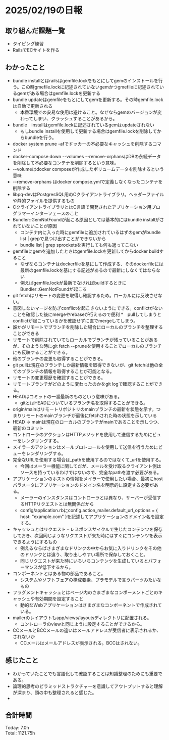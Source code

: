 # 2025/02/19の日報
## 取り組んだ課題一覧
* タイピング練習
*  RailsでECサイトを作る
## わかったこと
* bundle installとはrailsはgemfile.lockをもとにしてgemのインストールを行う。この時gmefile.lockに記述されていないgemかつgmefileに記述されているgemがある場合はgemfile.lockを更新する
* bundle updateはgemfileをもとにしてgemを更新する。その時gemfile.lockは自動で更新される
  *  本番環境での安易な使用は避けること。なぜならgemのバージョンが変わってしまい、クラッシュすることがあるから。
* bundle　installはgemfile.lockに記述されているgemはupdateされない
  *  もしbundle installを使用して更新する場合はgemfile.lockを削除してからbundleを行う。
*  docker system prune -afでドッカーの不必要なキャッシュを削除するコマンド
*  docker-compose down --volumes --remove-orphansはDBの永続データを削除して不必要なコンテナを削除するという意味。
  *  --volumeはdocker composeが作成したボリュームデータを削除するという意味
  *  --remove-orphans はdocker compose.ymlで定義しなくなったコンテナを削除する
*  libpq-devはPostgresSQL用のCクライアントライブラリ。ヘッダーファイルや静的ファイルを提供するもの
  *  CクライアントライブラリとはC言語で開発されたアプリケーション用プログラマーインターフェースのこと
* Bundler::GemNotFoundが起こる原因としては基本的にはbundle installがされていないことが原因
  * コンテナ内に入った時にgemfileに追加されているはずのgemがbundle list | grepで見つけ出すことができないから
  * bundle list | grep sprocketsを実行しても何も返ってこない
* gemfileにgemを追加したときはgemfile.lockを更新してからdocker buildすること
  * なぜならコンテナはdockerfileを基にして作成する、そのdockerfileには最新のgemfile.lockを基にする記述があるので最新にしなくてはならない
  * 例えばgemfile.lockが最新でなければbuildするときにBundler::GemNotFoundが起こる
*  git fetchはリモートの変更を取得し確認するため。ローカルには反映させない。
  * 意図しないマージを防ぎconflictを起こさないようにできる。conflictがないことを確認した後にmergeやrebaseが行えるので便利
  *　pullしてしまうとconflictが起こっているかを確認せずに直でmergeしてしまう。 
  * 誰かがリモートでブランチを削除した場合にローカルのブランチを整理することができる
  * リモートで削除されていてもローカルでブランチが残っていることがあるが、そのような時にgit fetch --pruneを使用することでローカルのブランチにも反映することができる。
  * 他のブランチの変更も取得することができる。
  * git pullは現在のブランチしか最新情報を取得できないが、git fetchは他の全てのブランチの情報を取得することが可能となる。
  * リモートの変更履歴を確認することができる。
  * リモートブランチがどのように変わったのかをgit logで確認することができる。
* HEADはコミットの一番最新のものという意味がある。
  * gitとはHEADについているブランチ名を取得することができる。
* origin/mainはリモートリポジトリのmainブランチの最新を状態を示す。つまりリモートのmainブランチが最後にfetchされた時の状態を示している
* HEAD -> mainは現在のローカルのブランチがmainであることを示しつつ、最新のコミット
* コントローラのアクションはHTTPメソッドを使用して送信するためにビューをレンダリングする。
* メイラーのアクションはメールプロトコールを使用して送信を行うためにビューをレンダリングする。
* 完全なURLを使用する場合は_pathを使用するのではなくて_urlを使用する。
  * 今回はメーラー機能に関してだが、メールを受け取るクライアント側はソースを持っているわけではないので、完全なpathを渡す必要がある。
* アプリケーションのホストの情報をメイラーで使用したい場合、最初にhostパラメータにアプリケーションのドメイン名を明示的に設定する必要がある。
  * メーラーのインスタンスはコントローラとは異なり、サーバーが受信するHTTPリクエストとは無関係だから
  * config/application.rbにconfig.action_mailer.default_url_options = { host: "example.com" }を記述してアプリケーションのドメイン名を設定する。
* キャッシュとはリクエスト・レスポンスサイクルで生じたコンテンツを保存しておき、次回同じようなリクエストが来た時にはすぐにコンテンツを表示できるようにするもの
  * 例えるならばさまざまなドリンクの中からお気に入りドリンクをその他のドリンクとは違う、取り出しやすい場所で保存しておくこと。
  * 同じリクエストが来た時にいちいちコンテンツを生成しているとパフォーマンスが低下するから。
* コンポーネントとはある物の部品であること。
  * システムやソフトフェアの構成要素、プラモデルで言うパーツみたいなもの
* フラグメントキャッシュとはページ内のさまざまなコンポーメントごとのキャッシュや有効期間を設定すること
  * 動的なWebアプリケーションはさまざまなコンポーネントで作成されている。
* mailerのレイアウトもapp/views/layoutsディレクトリに配置される。
  * コントローラのviewと同じように設定することができるから。
* CCメールとBCCメールの違いはメールアドレスが受信者に表示されるか、されないか
  * CCメールはメールアドレスが表示される。BCCはされない。    
## 感じたこと
* わかっていたことでも言語化して確認することは知識整理のためにも重要である。
* 論理的思考のピラミッドストラクチャーを意識してアウトプットすると理解が深まり、頭の中も整理されると感じた。
* 
## 合計時間 
Today: 7.0h<br>
Total: 1121.75h
